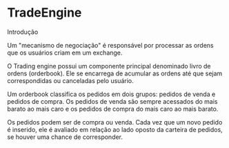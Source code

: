 # TradeEngine


Introdução

Um "mecanismo de negociação" é responsável por processar as ordens que os usuários criam
em um exchange. 

O Trading engine possui um componente principal denominado livro de
ordens (orderbook). Ele se encarrega de acumular as ordens até que sejam correspondidas ou
canceladas pelo usuário.

Um orderbook classifica os pedidos em dois grupos: pedidos de venda e pedidos de compra.
Os pedidos de venda são sempre acessados do mais barato ao mais caro e os pedidos de
compra do mais caro ao mais barato.

Os pedidos podem ser de compra ou venda.
Cada vez que um novo pedido é inserido, ele é avaliado em relação ao lado oposto da carteira
de pedidos, se houver uma chance de corresponder.